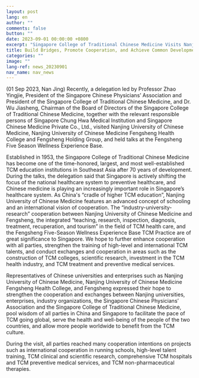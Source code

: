 ```yaml
---
layout: post
lang: en
author: ""
comments: false
button: ""
date: 2023-09-01 00:00:00 +0800
excerpt: "Singapore College of Traditional Chinese Medicine Visits Nanjing University of Chinese Medicine and Nanjing University of Chinese Medicine Fengsheng Health College"
title: Build Bridges, Promote Cooperation, and Achieve Common Development
categories: ""
image: ""
lang-ref: news_20230901
nav_name: nav_news
---
```


(01 Sep 2023, Nan Jing) Recently, a delegation led by Professor Zhao Yingjie, President of the Singapore Chinese Physicians’ Association and President of the Singapore College of Traditional Chinese Medicine, and Dr. Wu Jiasheng, Chairman of the Board of Directors of the Singapore College of Traditional Chinese Medicine, together with the relevant responsible persons of Singapore Chung Hwa Medical Institution and Singapore Chinese Medicine Private Co., Ltd., visited Nanjing University of Chinese Medicine, Nanjing University of Chinese Medicine Fengsheng Health College and Fengsheng Holding Group, and held talks at the Fengsheng Five Season Wellness Experience Base.

Established in 1953, the Singapore College of Traditional Chinese Medicine has become one of the time-honored, largest, and most well-established TCM education institutions in Southeast Asia after 70 years of development. During the talks, the delegation said that Singapore is actively shifting the focus of the national healthcare system to preventive healthcare, and Chinese medicine is playing an increasingly important role in Singapore’s healthcare system. As China's “cradle of higher TCM education”, Nanjing University of Chinese Medicine features an advanced concept of schooling and an international vision of cooperation. The “industry-university-research” cooperation between Nanjing University of Chinese Medicine and Fengsheng, the integrated “teaching, research, inspection, diagnosis, treatment, recuperation, and tourism” in the field of TCM health care, and the Fengsheng Five-Season Wellness Experience Base TCM Practice are of great significance to Singapore. We hope to further enhance cooperation with all parties, strengthen the training of high-level and international TCM talents, and conduct exchanges and cooperation in areas such as the construction of TCM colleges, scientific research, investment in the TCM health industry, and TCM treatment and preventive medical services.

Representatives of Chinese universities and enterprises such as Nanjing University of Chinese Medicine, Nanjing University of Chinese Medicine Fengsheng Health College, and Fengsheng expressed their hope to strengthen the cooperation and exchanges between Nanjing universities, enterprises, industry organizations, the Singapore Chinese Physicians’ Association and the Singapore College of Traditional Chinese Medicine, pool wisdom of all parties in China and Singapore to facilitate the pace of TCM going global, serve the health and well-being of the people of the two countries, and allow more people worldwide to benefit from the TCM culture.

During the visit, all parties reached many cooperation intentions on projects such as international cooperation in running schools, high-level talent training, TCM clinical and scientific research, comprehensive TCM hospitals and TCM preventive medical services, and TCM non-pharmaceutical therapies.
